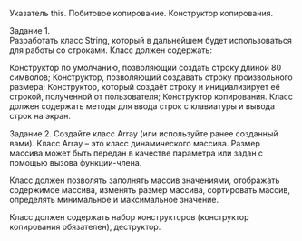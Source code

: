 Указатель this. Побитовое копирование.
Конструктор копирования.


Задание 1.  
Разработать класс String, который в дальнейшем будет использоваться для работы со строками. Класс должен содержать:

Конструктор по умолчанию, позволяющий создать строку длиной 80 символов;
Конструктор, позволяющий создавать строку произвольного размера;
Конструктор, который создаёт строку и инициализирует её строкой, полученной от пользователя;
Конструктор копирования.
Класс должен содержать методы для ввода строк с клавиатуры и вывода строк на экран.

Задание 2.
Создайте класс Array (или используйте ранее созданный вами). Класс Array – это класс динамического массива. Размер массива может быть передан в качестве параметра или задан с помощью вызова функции-члена. 

Класс должен позволять заполнять массив значениями, отображать содержимое массива, изменять размер массива, сортировать массив, определять минимальное и максимальное значение. 

Класс должен содержать набор конструкторов (конструктор копирования обязателен), деструктор.
